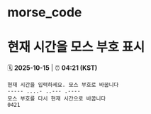 # morse_code
# 현재 시간을 모스 부호 표시
<!-- MORSE_TIME_START -->
🗓️ **2025-10-15** | ⏰ **04:21 (KST)**

```
현재 시간을 입력하세요. 모스 부호로 바꿉니다
----- ....- ..--- .----
모스 부호를 다시 현재 시간으로 바꿉니다
0421
```
<!-- MORSE_TIME_END -->
